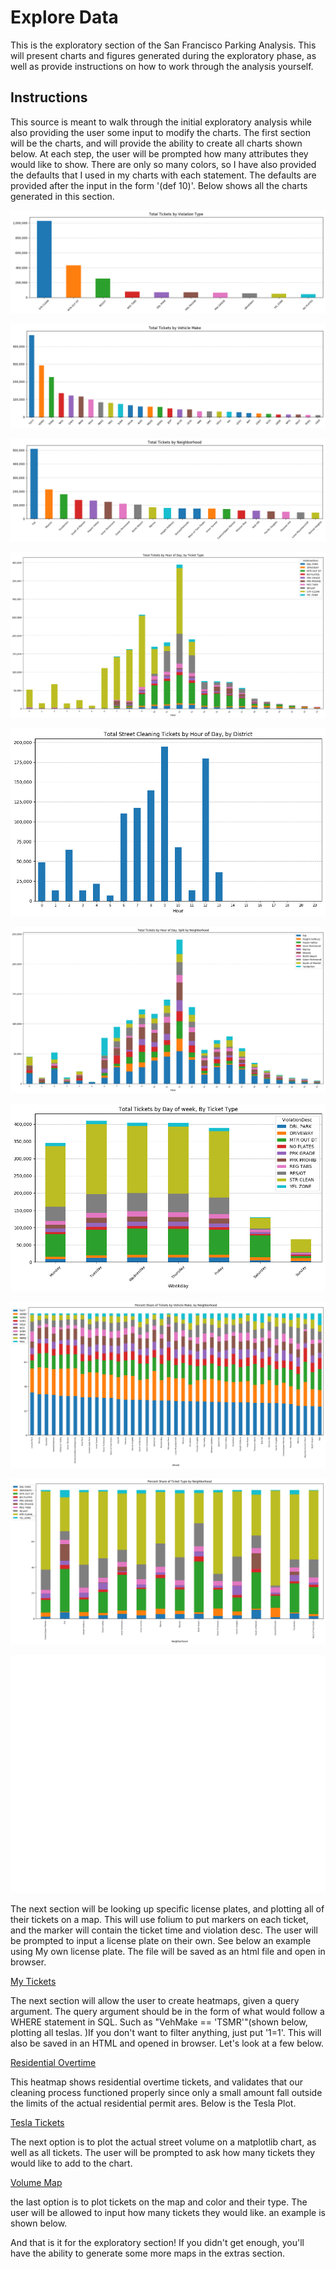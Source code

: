 # Explore Data
This is the exploratory section of the San Francisco Parking Analysis. This will present charts and figures generated during the exploratory phase, as well as provide instructions on how to work through the analysis yourself.

## Instructions

This source is meant to walk through the initial exploratory analysis while also providing the user some input to modify the charts. The first section will be the charts, and will provide the ability to create all charts shown below. At each step, the user will be prompted how many attributes they would like to show. There are only so many colors, so I have also provided the defaults that I used in my charts with each statement. The defaults are provided after the input in the form '(def 10)'. Below shows all the charts generated in this section.

![Tickets by Violation](/reports/figures/explore/TickByViolation.png)

![Tickets by Vehicle Make](/reports/figures/explore/TickByVehMake.png)

![Tickets by Neighborhood](/reports/figures/explore/TickByNhood.png)

![Tickets by Hour](/reports/figures/explore/TickByHour.png)

![Street Clean By Hour](/reports/figures/explore/StreetCleanByHour.png)

![Tickets by hour by Neighborhood](/reports/figures/explore/ByHourByHood.png)

![Tickets by day by type](/reports/figures/explore/ByDayByType.png)

![Vehicle Type Share by Nhood](/reports/figures/explore/VehByNhood.png)

![Ticket Type Share by Nhood](/reports/figures/explore/ShareByHood.png)


![Meters by neighborhood](/reports/figures/explore/MetbyNhood.png)


The next section will be looking up specific license plates, and plotting all of their tickets on a map. This will use folium to put markers on each ticket, and the marker will contain the ticket time and violation desc. The user will be prompted to input a license plate on their own.  See below an example using My own license plate. The file will be saved as an html file and open in browser.

[My Tickets](/reports/maps/7XCS244.html)

The next section will allow the user to create heatmaps, given a query argument. The query argument should be in the form of what would follow a WHERE statement in SQL. Such as "VehMake == 'TSMR'"(shown below, plotting all teslas. )If you don't want to filter anything, just put '1=1'. This will also be saved in an HTML and opened in browser. Let's look at a few below.

[Residential Overtime](/reports/maps/ViolationDescRESOT.html)

This heatmap shows residential overtime tickets, and validates that our cleaning process functioned properly since only a small amount fall outside the limits of the actual residential permit ares. Below is the Tesla Plot.

[Tesla Tickets](/reports/maps/VehMakeTSLA.html)

The next option is to plot the actual street volume on a matplotlib chart, as well as all tickets. The user will be prompted to ask how many tickets they would like to add to the chart.

[Volume Map](/reports/maps/VolumeMap.html)

the last option is to plot tickets on the map and color and their type. The user will be allowed to input how many tickets they would like. an example is shown below.



And that is it for the exploratory section! If you didn't get enough, you'll have the ability to generate some more maps in the extras section.
